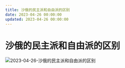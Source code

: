 ```yaml
---
title: 沙俄的民主派和自由派的区别
date: 2023-04-26 00:00:00
updated: 2023-04-26 00:00:00
---
```


# 沙俄的民主派和自由派的区别

![2023-04-26-沙俄的民主派和自由派的区别](assets/2023-04-26-沙俄的民主派和自由派的区别.jpeg)

